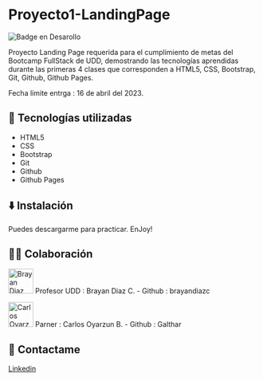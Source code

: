 # Proyecto1-LandingPage
![Badge en Desarollo](https://img.shields.io/badge/STATUS-EN%20DESAROLLO-green)

Proyecto Landing Page requerida para el cumplimiento de metas del Bootcamp FullStack de UDD, demostrando las tecnologías aprendidas durante las primeras 4 clases que corresponden a HTML5, CSS, Bootstrap, Git, Github, Github Pages.

Fecha límite entrga : 16 de abril del 2023.

## :hammer: Tecnologías utilizadas

- HTML5
- CSS
- Bootstrap
- Git
- Github
- Github Pages

## :arrow_down: Instalación

Puedes descargarme para practicar. 
EnJoy!

## :man_technologist: Colaboración
<a href="https://github.com/brayandiazc"><img src="https://avatars.githubusercontent.com/u/7065934?v=4" alt="Brayan Diaz C." width="50" height="50"></a> 
Profesor UDD : Brayan Diaz C. - Github : brayandiazc

<a href="https://github.com/Galthar"><img src="https://avatars.githubusercontent.com/u/103672208?v=4" alt="Carlos Oyarzun B." width="50" height="50"></a>
Parner : Carlos Oyarzun B. - Github : Galthar

## :e-mail: Contactame

<a href="https://www.linkedin.com/in/ra%C3%BAl-oyarz%C3%BAn-becerra-6430b171/"> Linkedin </a>

